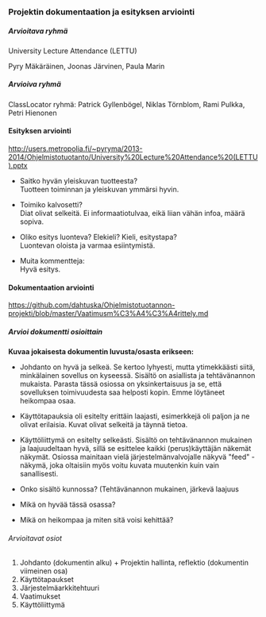 ### Projektin dokumentaation ja esityksen arviointi

##### Arvioitava ryhmä

University Lecture Attendance (LETTU)

Pyry Mäkäräinen, Joonas Järvinen, Paula Marin

##### Arvioiva ryhmä

ClassLocator ryhmä: Patrick Gyllenbögel, Niklas Törnblom, Rami Pulkka, Petri Hienonen

#### Esityksen arviointi

http://users.metropolia.fi/~pyryma/2013-2014/Ohjelmistotuotanto/University%20Lecture%20Attendance%20(LETTU).pptx

 - Saitko hyvän yleiskuvan tuotteesta?
   <br> Tuotteen toiminnan ja yleiskuvan ymmärsi hyvin. 

 - Toimiko kalvosetti? 
   <br> Diat olivat selkeitä. Ei informaatiotulvaa, eikä liian vähän infoa, määrä sopiva.

 - Oliko esitys luonteva? Elekieli? Kieli, esitystapa? 
   <br> Luontevan oloista ja varmaa esiintymistä.

 - Muita kommentteja:
   <br> Hyvä esitys.
 
#### Dokumentaation arviointi

https://github.com/dahtuska/Ohjelmistotuotannon-projekti/blob/master/Vaatimusm%C3%A4%C3%A4rittely.md

##### Arvioi dokumentti osioittain

**Kuvaa jokaisesta dokumentin luvusta/osasta erikseen:**


 - Johdanto on hyvä ja selkeä. Se kertoo lyhyesti, mutta ytimekkäästi siitä, minkälainen sovellus on kyseessä.
Sisältö on asiallista ja tehtävänannon mukaista. Parasta tässä osiossa on yksinkertaisuus ja se, että sovelluksen  toimivuudesta saa helposti kopin. Emme löytäneet heikompaa osaa.

 - Käyttötapauksia oli esitelty erittäin laajasti, esimerkkejä oli paljon ja ne olivat erilaisia. Kuvat olivat selkeitä ja täynnä tietoa.
 
 - Käyttöliittymä on esitelty selkeästi. Sisältö on tehtävänannon mukainen ja laajuudeltaan hyvä, sillä se esittelee kaikki (perus)käyttäjän näkemät näkymät. Osiossa mainitaan vielä järjestelmänvalvojalle näkyvä "feed" -näkymä, joka oltaisiin myös voitu kuvata muutenkin kuin vain sanallisesti.
 


 - Onko sisältö kunnossa? (Tehtävänannon mukainen, järkevä laajuus
 - Mikä on hyvää tässä osassa?
 - Mikä on heikompaa ja miten sitä voisi kehittää?

###### Arvioitavat osiot

 1. Johdanto (dokumentin alku) + Projektin hallinta, reflektio (dokumentin viimeinen osa)
 2. Käyttötapaukset
 3. Järjestelmäarkkitehtuuri
 4. Vaatimukset
 5. Käyttöliittymä

